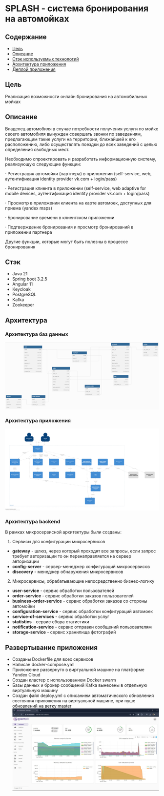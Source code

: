 # SPLASH - система бронирования на автомойках

## Содержание
- [Цель](#Цель)
- [Описание](#Описание)
- [Стэк используемых технологий](#Стэк)
- [Архитектура приложения](#Архитектура)
- [Деплой приложения](#развертывание-приложения)

## Цель
Реализация возможности онлайн бронирования на автомобильных мойках

## Описание

Владелец автомобиля в случае потребности получения услуги по мойке своего автомобиля вынужден совершать звонки по 
заведениям, предлагающим такие услуги на территории, ближайшей к его расположению, либо осуществлять поездки до
всех заведений с целью определения свободных мест.

Необходимо спроектировать и разработать информационную систему, реализующую следующие функции:

· Регистрация автомойки (партнера) в приложении (self-service, web, аутентификация identity provider vk.com + login/pass)

· Регистрация клиента в приложении (self-service, web adaptive for mobile devices, аутентификация identity provider vk.com + login/pass)

· Просмотр в приложении клиента на карте автомоек, доступных для приема (yandex maps)

· Бронирование времени в клиентском приложении

· Подтверждение бронирования и просмотр бронирований в приложении партнера

Другие функции, которые могут быть полезны в процессе бронирования

## Стэк
* Java 21
* Spring boot 3.2.5
* Angular 11
* Keycloak
* PostgreSQL
* Kafka
* Zookeeper

## Архитектура

### Архитектура баз данных
![db.png](images/db.png)

### Архитектура приложения 
![architecture.png](images/architecture.png)

### Архитектура backend
В рамках микросервисной архитектуры были созданы:

1) Сервисы для конфигурации микросервисов
* **gateway** - шлюз, через который проходят все запросы, если запрос требует авторизации то он перенаправляется на
сервер авторизации
* **config-server** - сервер-менеджер конфигураций микросервисов
* **discovery** - менеджер обнаружения микросервисов

2) Микросервисы, обрабатывающие непосредственно бизнес-логику
* **user-service** - сервис обработки пользователей
* **order-service** - сервис обработки заказов пользователей
* **business-order-service** - сервис обработки заказов со стороны автомойки
* **configuration-service** - сервис обработки конфигураций автомоек
* **service-of-services** - сервис обработки услуг
* **statistics** - сервис сбора статистики
* **notification-service** - сервис отправки сообщений пользователям
* **storage-service** - сервис хранилища фотографий

## Развертывание приложения
* Созданы Dockerfile для всех сервисов
* Написан docker-compose.yml
* Приложение развернуто в виртуальной машине на платформе Yandex Cloud
* Создан кластер с использованием Docker swarm
* Базы данных и брокер сообщений Kafka вынесены в отдельную виртуальную машину
* Создан файл deploy.yml с описанием автоматического обновления состояния приложения на виртуальной машине, при пуше обновлений на ветку master
  ![stack.png](images/stack.jpg)
